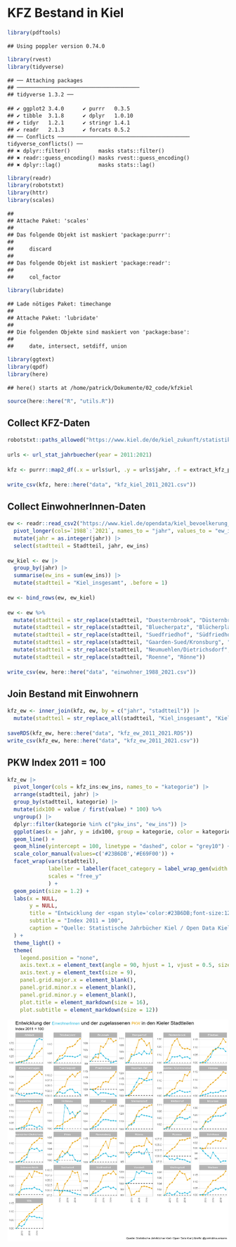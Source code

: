 KFZ Bestand in Kiel
================

``` r
library(pdftools)
```

    ## Using poppler version 0.74.0

``` r
library(rvest)
library(tidyverse)
```

    ## ── Attaching packages
    ## ───────────────────────────────────────
    ## tidyverse 1.3.2 ──

    ## ✔ ggplot2 3.4.0      ✔ purrr   0.3.5 
    ## ✔ tibble  3.1.8      ✔ dplyr   1.0.10
    ## ✔ tidyr   1.2.1      ✔ stringr 1.4.1 
    ## ✔ readr   2.1.3      ✔ forcats 0.5.2 
    ## ── Conflicts ────────────────────────────────────────── tidyverse_conflicts() ──
    ## ✖ dplyr::filter()         masks stats::filter()
    ## ✖ readr::guess_encoding() masks rvest::guess_encoding()
    ## ✖ dplyr::lag()            masks stats::lag()

``` r
library(readr)
library(robotstxt)
library(httr)
library(scales)
```

    ## 
    ## Attache Paket: 'scales'
    ## 
    ## Das folgende Objekt ist maskiert 'package:purrr':
    ## 
    ##     discard
    ## 
    ## Das folgende Objekt ist maskiert 'package:readr':
    ## 
    ##     col_factor

``` r
library(lubridate)
```

    ## Lade nötiges Paket: timechange
    ## 
    ## Attache Paket: 'lubridate'
    ## 
    ## Die folgenden Objekte sind maskiert von 'package:base':
    ## 
    ##     date, intersect, setdiff, union

``` r
library(ggtext)
library(qpdf)
library(here)
```

    ## here() starts at /home/patrick/Dokumente/02_code/kfzkiel

``` r
source(here::here("R", "utils.R"))
```

## Collect KFZ-Daten

``` r
robotstxt::paths_allowed("https://www.kiel.de/de/kiel_zukunft/statistik_kieler_zahlen/statistische_jahrbuecher.php")

urls <- url_stat_jahrbuecher(year = 2011:2021)

kfz <- purrr::map2_df(.x = urls$url, .y = urls$jahr, .f = extract_kfz_page)

write_csv(kfz, here::here("data", "kfz_kiel_2011_2021.csv"))
```

## Collect EinwohnerInnen-Daten

``` r
ew <- readr::read_csv2("https://www.kiel.de/opendata/kiel_bevoelkerung_stadtteile.csv") |>  
  pivot_longer(cols=`1988`:`2021`, names_to = "jahr", values_to = "ew_ins") |> 
  mutate(jahr = as.integer(jahr)) |> 
  select(stadtteil = Stadtteil, jahr, ew_ins)

ew_kiel <- ew |>
  group_by(jahr) |> 
  summarise(ew_ins = sum(ew_ins)) |> 
  mutate(stadtteil = "Kiel_insgesamt", .before = 1)

ew <- bind_rows(ew, ew_kiel)

ew <- ew %>% 
  mutate(stadtteil = str_replace(stadtteil, "Duesternbrook", "Düsternbrook")) %>% 
  mutate(stadtteil = str_replace(stadtteil, "Bluecherpatz", "Blücherplatz")) %>% 
  mutate(stadtteil = str_replace(stadtteil, "Suedfriedhof", "Südfriedhof")) %>% 
  mutate(stadtteil = str_replace(stadtteil, "Gaarden-Sued/Kronsburg", "Gaarden-Süd/Kronsburg")) %>% 
  mutate(stadtteil = str_replace(stadtteil, "Neumuehlen/Dietrichsdorf", "Neumühlen/Dietrichsdorf")) %>% 
  mutate(stadtteil = str_replace(stadtteil, "Roenne", "Rönne"))

write_csv(ew, here::here("data", "einwohner_1988_2021.csv"))
```

## Join Bestand mit Einwohnern

``` r
kfz_ew <- inner_join(kfz, ew, by = c("jahr", "stadtteil")) |> 
  mutate(stadtteil = str_replace_all(stadtteil, "Kiel_insgesamt", "Kiel"))

saveRDS(kfz_ew, here::here("data", "kfz_ew_2011_2021.RDS"))
write_csv(kfz_ew, here::here("data", "kfz_ew_2011_2021.csv"))
```

## PKW Index 2011 = 100

``` r
kfz_ew |> 
  pivot_longer(cols = kfz_ins:ew_ins, names_to = "kategorie") |> 
  arrange(stadtteil, jahr) |> 
  group_by(stadtteil, kategorie) |> 
  mutate(idx100 = value / first(value) * 100) %>% 
  ungroup() |> 
  dplyr::filter(kategorie %in% c("pkw_ins", "ew_ins")) |> 
  ggplot(aes(x = jahr, y = idx100, group = kategorie, color = kategorie)) + 
  geom_line() + 
  geom_hline(yintercept = 100, linetype = "dashed", color = "grey10") + 
  scale_color_manual(values=c('#23B6DB','#E69F00')) +  
  facet_wrap(vars(stadtteil), 
             labeller = labeller(facet_category = label_wrap_gen(width = 46)), 
             scales = "free_y"
             ) + 
  geom_point(size = 1.2) +
  labs(x = NULL,
       y = NULL,
       title = "Entwicklung der <span style='color:#23B6DB;font-size:12pt;'>Einwohner/innen</span> und der zugelassenen <span style='color:#E69F00;font-size:12pt'>PKW</span> in den Kieler Stadtteilen",
       subtitle = "Index 2011 = 100", 
       caption = "Quelle: Statistische Jahrbücher Kiel / Open Data Kiel | Grafik: @patrickhausmann"
  ) +
  theme_light() +
  theme(
    legend.position = "none",
    axis.text.x = element_text(angle = 90, hjust = 1, vjust = 0.5, size = 7),
    axis.text.y = element_text(size = 9),
    panel.grid.major.x = element_blank(),
    panel.grid.minor.x = element_blank(),
    panel.grid.minor.y = element_blank(),
    plot.title = element_markdown(size = 16),
    plot.subtitle = element_markdown(size = 12))
```

![](Readme_files/figure-gfm/pkw-index-1.png)<!-- -->
